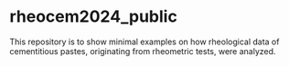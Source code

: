# rheocem2024_public
This repository is to show minimal examples on how rheological data of cementitious pastes, originating from rheometric tests, were analyzed. 
